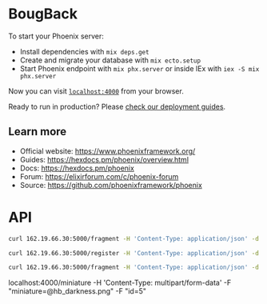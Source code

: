 # BougBack

To start your Phoenix server:

  * Install dependencies with `mix deps.get`
  * Create and migrate your database with `mix ecto.setup`
  * Start Phoenix endpoint with `mix phx.server` or inside IEx with `iex -S mix phx.server`

Now you can visit [`localhost:4000`](http://localhost:4000) from your browser.

Ready to run in production? Please [check our deployment guides](https://hexdocs.pm/phoenix/deployment.html).

## Learn more

  * Official website: https://www.phoenixframework.org/
  * Guides: https://hexdocs.pm/phoenix/overview.html
  * Docs: https://hexdocs.pm/phoenix
  * Forum: https://elixirforum.com/c/phoenix-forum
  * Source: https://github.com/phoenixframework/phoenix


# API
```bash
curl 162.19.66.30:5000/fragment -H 'Content-Type: application/json' -d '{"fragment":{"content":[{"path":"fragment_8/easyrider.mp4", "type":"video"}], "description":"Un personnage enigmatique traverse le désert dans la tempête sur son rider.","miniature":"fragment_8/easyrider.png", "title":"Easyrider"}}'

curl 162.19.66.30:5000/register -H 'Content-Type: application/json' -d '{"user":{"pseudo":"Squalli", "email":"test@test.com", "password":"mypass"}}'
```
``` bash
curl 162.19.66.30:5000/fragment -H 'Content-Type: application/json' -d '{"fragment":{"content":[{"path":{"folder":"fragment_17", "file":"ecclemosie.docx"}}, "type":"text", "file":"@./ecclemosie.docx"]}, "description":"Hautbrave se retrouve au milieu d\'événements chaotiques sur une planète lointaine", "miniature":"fragment_17/ecclemosie.png", "titre": "Ecclemosie"}}'
```

localhost:4000/miniature -H 'Content-Type: multipart/form-data' -F "miniature=@hb_darkness.png" -F "id=5"